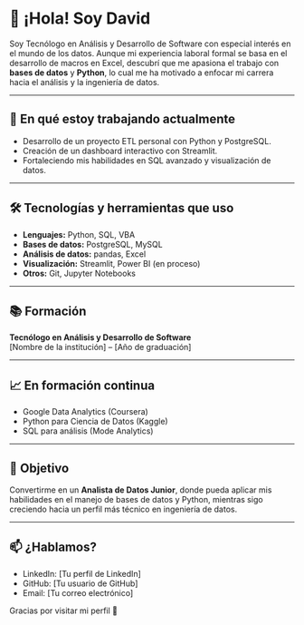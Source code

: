 
# 👋 ¡Hola! Soy David

Soy Tecnólogo en Análisis y Desarrollo de Software con especial interés en el mundo de los datos. Aunque mi experiencia laboral formal se basa en el desarrollo de macros en Excel, descubrí que me apasiona el trabajo con **bases de datos** y **Python**, lo cual me ha motivado a enfocar mi carrera hacia el análisis y la ingeniería de datos.

---

## 🚀 En qué estoy trabajando actualmente

- Desarrollo de un proyecto ETL personal con Python y PostgreSQL.
- Creación de un dashboard interactivo con Streamlit.
- Fortaleciendo mis habilidades en SQL avanzado y visualización de datos.

---

## 🛠️ Tecnologías y herramientas que uso

- **Lenguajes:** Python, SQL, VBA
- **Bases de datos:** PostgreSQL, MySQL
- **Análisis de datos:** pandas, Excel
- **Visualización:** Streamlit, Power BI (en proceso)
- **Otros:** Git, Jupyter Notebooks

---

## 📚 Formación

**Tecnólogo en Análisis y Desarrollo de Software**  
[Nombre de la institución] – [Año de graduación]

---

## 📈 En formación continua

- Google Data Analytics (Coursera)
- Python para Ciencia de Datos (Kaggle)
- SQL para análisis (Mode Analytics)

---

## 🌱 Objetivo

Convertirme en un **Analista de Datos Junior**, donde pueda aplicar mis habilidades en el manejo de bases de datos y Python, mientras sigo creciendo hacia un perfil más técnico en ingeniería de datos.

---

## 📫 ¿Hablamos?

- LinkedIn: [Tu perfil de LinkedIn]
- GitHub: [Tu usuario de GitHub]
- Email: [Tu correo electrónico]

Gracias por visitar mi perfil 🚀
